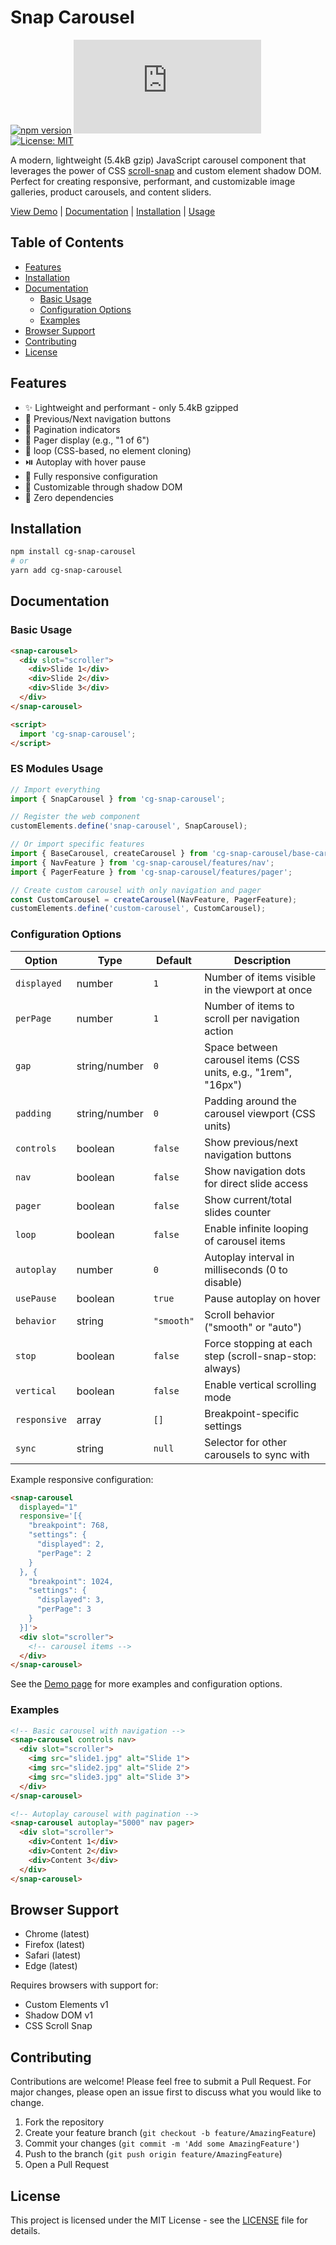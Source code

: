 # Snap Carousel

[![npm version](https://badge.fury.io/js/cg-snap-carousel.svg)](https://badge.fury.io/js/cg-snap-carousel)
[![gzip size](https://img.badgesize.io/https://unpkg.com/cg-snap-carousel/dist/snap-carousel.min.js?compression=gzip)](https://unpkg.com/cg-snap-carousel/dist/snap-carousel.min.js)
[![License: MIT](https://img.shields.io/badge/License-MIT-yellow.svg)](https://opensource.org/licenses/MIT)

A modern, lightweight (5.4kB gzip) JavaScript carousel component that leverages the power of CSS [scroll-snap](https://developer.mozilla.org/en-US/docs/Web/CSS/scroll-snap-type) and custom element shadow DOM. Perfect for creating responsive, performant, and customizable image galleries, product carousels, and content sliders.

[View Demo](https://corentin-gautier.github.io/snap-carousel/) | [Documentation](#documentation) | [Installation](#installation) | [Usage](#usage)

## Table of Contents
- [Features](#features)
- [Installation](#installation)
- [Documentation](#documentation)
  - [Basic Usage](#basic-usage)
  - [Configuration Options](#configuration-options)
  - [Examples](#examples)
- [Browser Support](#browser-support)
- [Contributing](#contributing)
- [License](#license)

## Features
- ✨ Lightweight and performant - only 5.4kB gzipped
- 🎯 Previous/Next navigation buttons
- 📍 Pagination indicators
- 🔢 Pager display (e.g., "1 of 6")
- 🔄 loop (CSS-based, no element cloning)
- ⏯️ Autoplay with hover pause
- 📱 Fully responsive configuration
- 🎨 Customizable through shadow DOM
- 🚀 Zero dependencies

## Installation

```bash
npm install cg-snap-carousel
# or
yarn add cg-snap-carousel
```

## Documentation

### Basic Usage

```html
<snap-carousel>
  <div slot="scroller">
    <div>Slide 1</div>
    <div>Slide 2</div>
    <div>Slide 3</div>
  </div>
</snap-carousel>

<script>
  import 'cg-snap-carousel';
</script>
```

### ES Modules Usage

```javascript
// Import everything
import { SnapCarousel } from 'cg-snap-carousel';

// Register the web component
customElements.define('snap-carousel', SnapCarousel);

// Or import specific features
import { BaseCarousel, createCarousel } from 'cg-snap-carousel/base-carousel';
import { NavFeature } from 'cg-snap-carousel/features/nav';
import { PagerFeature } from 'cg-snap-carousel/features/pager';

// Create custom carousel with only navigation and pager
const CustomCarousel = createCarousel(NavFeature, PagerFeature);
customElements.define('custom-carousel', CustomCarousel);
```

### Configuration Options

| Option | Type | Default | Description |
|--------|------|---------|-------------|
| `displayed` | number | `1` | Number of items visible in the viewport at once |
| `perPage` | number | `1` | Number of items to scroll per navigation action |
| `gap` | string/number | `0` | Space between carousel items (CSS units, e.g., "1rem", "16px") |
| `padding` | string/number | `0` | Padding around the carousel viewport (CSS units) |
| `controls` | boolean | `false` | Show previous/next navigation buttons |
| `nav` | boolean | `false` | Show navigation dots for direct slide access |
| `pager` | boolean | `false` | Show current/total slides counter |
| `loop` | boolean | `false` | Enable infinite looping of carousel items |
| `autoplay` | number | `0` | Autoplay interval in milliseconds (0 to disable) |
| `usePause` | boolean | `true` | Pause autoplay on hover |
| `behavior` | string | `"smooth"` | Scroll behavior ("smooth" or "auto") |
| `stop` | boolean | `false` | Force stopping at each step (scroll-snap-stop: always) |
| `vertical` | boolean | `false` | Enable vertical scrolling mode |
| `responsive` | array | `[]` | Breakpoint-specific settings |
| `sync` | string | `null` | Selector for other carousels to sync with |

Example responsive configuration:
```html
<snap-carousel
  displayed="1"
  responsive='[{
    "breakpoint": 768,
    "settings": {
      "displayed": 2,
      "perPage": 2
    }
  }, {
    "breakpoint": 1024,
    "settings": {
      "displayed": 3,
      "perPage": 3
    }
  }]'>
  <div slot="scroller">
    <!-- carousel items -->
  </div>
</snap-carousel>
```

See the [Demo page](https://corentin-gautier.github.io/snap-carousel/) for more examples and configuration options.

### Examples

```html
<!-- Basic carousel with navigation -->
<snap-carousel controls nav>
  <div slot="scroller">
    <img src="slide1.jpg" alt="Slide 1">
    <img src="slide2.jpg" alt="Slide 2">
    <img src="slide3.jpg" alt="Slide 3">
  </div>
</snap-carousel>

<!-- Autoplay carousel with pagination -->
<snap-carousel autoplay="5000" nav pager>
  <div slot="scroller">
    <div>Content 1</div>
    <div>Content 2</div>
    <div>Content 3</div>
  </div>
</snap-carousel>
```

## Browser Support

- Chrome (latest)
- Firefox (latest)
- Safari (latest)
- Edge (latest)

Requires browsers with support for:
- Custom Elements v1
- Shadow DOM v1
- CSS Scroll Snap

## Contributing

Contributions are welcome! Please feel free to submit a Pull Request. For major changes, please open an issue first to discuss what you would like to change.

1. Fork the repository
2. Create your feature branch (`git checkout -b feature/AmazingFeature`)
3. Commit your changes (`git commit -m 'Add some AmazingFeature'`)
4. Push to the branch (`git push origin feature/AmazingFeature`)
5. Open a Pull Request

## License

This project is licensed under the MIT License - see the [LICENSE](LICENSE) file for details.
